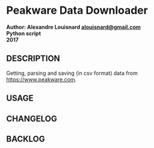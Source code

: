 # Peakware Data Downloader

**Author: Alexandre Louisnard alouisnard@gmail.com**  
**Python script**  
**2017** 

## DESCRIPTION
Getting, parsing and saving (in csv format) data from https://www.peakware.com.  

## USAGE

## CHANGELOG

## BACKLOG
